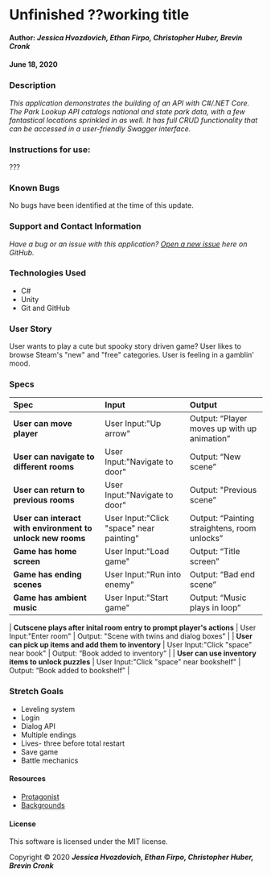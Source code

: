 # **Unfinished ??working title**

#### Author: **_Jessica Hvozdovich, Ethan Firpo, Christopher Huber, Brevin Cronk_**
#### June 18, 2020

### Description

_This application demonstrates the building of an API with C#/.NET Core. The Park Lookup API catalogs national and state park data, with a few fantastical locations sprinkled in as well. It has full CRUD functionality that can be accessed in a user-friendly Swagger interface._

### Instructions for use:
???

### Known Bugs

No bugs have been identified at the time of this update.


### Support and Contact Information

_Have a bug or an issue with this application? [Open a new issue](https://github.com/jhvozdovich/unfinished/issues) here on GitHub._

### Technologies Used

* C#
* Unity
* Git and GitHub

### User Story
User wants to play a cute but spooky story driven game?
User likes to browse Steam's "new" and "free" categories.
User is feeling in a gamblin' mood.


### Specs
| Spec | Input | Output |
| :------------- | :------------- | :------------- |
| **User can move player** | User Input:"Up arrow" | Output: “Player moves up with up animation” |
| **User can navigate to different rooms** | User Input:"Navigate to door" | Output: “New scene” |
| **User can return to previous rooms** | User Input:"Navigate to door" | Output: "Previous scene” |
| **User can interact with environment to unlock new rooms** | User Input:"Click "space" near painting" | Output: “Painting straightens, room unlocks” |
| **Game has home screen** | User Input:"Load game" | Output: “Title screen” |
| **Game has ending scenes** | User Input:"Run into enemy" | Output: “Bad end scene” |
| **Game has ambient music** | User Input:"Start game" | Output: “Music plays in loop” |


| **Cutscene plays after inital room entry to prompt player's actions** | User Input:"Enter room" | Output: "Scene with twins and dialog boxes" |
| **User can pick up items and add them to inventory** | User Input:"Click "space" near book" | Output: “Book added to inventory” |
| **User can use inventory items to unlock puzzles** | User Input:"Click "space" near bookshelf" | Output: “Book added to bookshelf” |

### Stretch Goals
* Leveling system
* Login
* Dialog API
* Multiple endings
* Lives- three before total restart
* Save game
* Battle mechanics

#### Resources
* [Protagonist](https://opengameart.org/content/stendhal-ghost)
* [Backgrounds](https://blockydk.itch.io/twilight-village-rpg-tileset)

#### License

This software is licensed under the MIT license.

Copyright © 2020 **_Jessica Hvozdovich, Ethan Firpo, Christopher Huber, Brevin Cronk_**